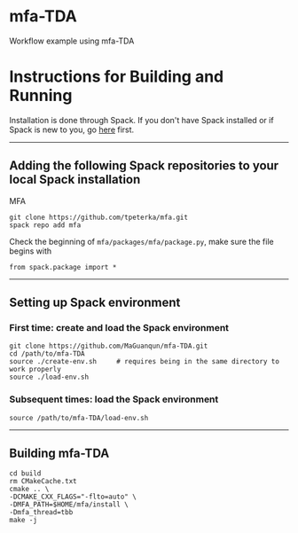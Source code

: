 # mfa-TDA
Workflow example using mfa-TDA

# Instructions for Building and Running

Installation is done through Spack. If you don't have Spack installed or if Spack is new to you, go [here](https://spack.readthedocs.io/en/latest/) first.

-----

## Adding the following Spack repositories to your local Spack installation

MFA
```
git clone https://github.com/tpeterka/mfa.git
spack repo add mfa
```
Check the beginning of `mfa/packages/mfa/package.py`, make sure the file begins with 
```
from spack.package import *
```

-----

## Setting up Spack environment

### First time: create and load the Spack environment

```
git clone https://github.com/MaGuanqun/mfa-TDA.git
cd /path/to/mfa-TDA
source ./create-env.sh     # requires being in the same directory to work properly
source ./load-env.sh
```

### Subsequent times: load the Spack environment

```
source /path/to/mfa-TDA/load-env.sh
```

----

## Building mfa-TDA

```
cd build
rm CMakeCache.txt
cmake .. \
-DCMAKE_CXX_FLAGS="-flto=auto" \
-DMFA_PATH=$HOME/mfa/install \
-Dmfa_thread=tbb
make -j
```
